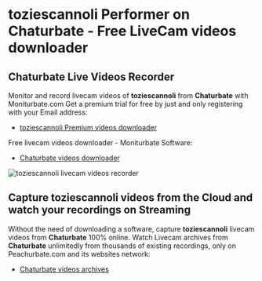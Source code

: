 # toziescannoli Performer on Chaturbate - Free LiveCam videos downloader

## Chaturbate Live Videos Recorder

Monitor and record livecam videos of **toziescannoli** from **Chaturbate** with Moniturbate.com
Get a premium trial for free by just and only registering with your Email address:
* [toziescannoli Premium videos downloader](https://moniturbate.com/request-demo-licence-key.html)

Free livecam videos downloader - Moniturbate Software:
* [Chaturbate videos downloader](https://moniturbate.com/moniturbate-download-software.html)

![toziescannoli livecam videos recorder](https://peachurnet.com/templates/moniturbate-software.png)


## Capture toziescannoli videos from the Cloud and watch your recordings on Streaming

Without the need of downloading a software, capture **toziescannoli** livecam videos from **Chaturbate** 100% online.
Watch Livecam archives from **Chaturbate** unlimitedly from thousands of existing recordings, only on Peachurbate.com and its websites network:
* [Chaturbate videos archives](https://peachurnet.com/)